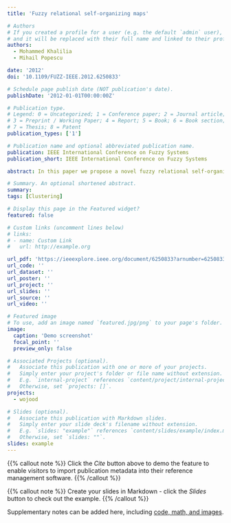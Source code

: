 ```yaml
---
title: 'Fuzzy relational self-organizing maps'

# Authors
# If you created a profile for a user (e.g. the default `admin` user), write the username (folder name) here
# and it will be replaced with their full name and linked to their profile.
authors:
  - Mohammed Khalilia
  - Mihail Popescu

date: '2012'
doi: '10.1109/FUZZ-IEEE.2012.6250833'

# Schedule page publish date (NOT publication's date).
publishDate: '2012-01-01T00:00:00Z'

# Publication type.
# Legend: 0 = Uncategorized; 1 = Conference paper; 2 = Journal article;
# 3 = Preprint / Working Paper; 4 = Report; 5 = Book; 6 = Book section;
# 7 = Thesis; 8 = Patent
publication_types: ['1']

# Publication name and optional abbreviated publication name.
publication: IEEE International Conference on Fuzzy Systems
publication_short: IEEE International Conference on Fuzzy Systems

abstract: In this paper we propose a novel fuzzy relational self-organizing map algorithm (FRSOM) that can be used to map a set of n objects described by pairwise dissimilarity values to a two dimensional lattice structure. FRSOM generates a fuzzy membership matrix replacing the crisp best-matching unit matrix in the regular relational SOM (RSOM). We found that FRSOM discovers hard to find substructures in the data that present a challenge to the crisp relational SOM. Furthermore, we observed a triple relationship that seems to exist among the number of data points in the training data, map size and the fuzzifier m. We compare FRSOM and RSOM using several synthetic datasets.

# Summary. An optional shortened abstract.
summary: 
tags: [Clustering]

# Display this page in the Featured widget?
featured: false

# Custom links (uncomment lines below)
# links:
# - name: Custom Link
#   url: http://example.org

url_pdf: 'https://ieeexplore.ieee.org/document/6250833?arnumber=6250833'
url_code: ''
url_dataset: ''
url_poster: ''
url_project: ''
url_slides: ''
url_source: ''
url_video: ''

# Featured image
# To use, add an image named `featured.jpg/png` to your page's folder.
image:
  caption: 'Demo screenshot'
  focal_point: ''
  preview_only: false

# Associated Projects (optional).
#   Associate this publication with one or more of your projects.
#   Simply enter your project's folder or file name without extension.
#   E.g. `internal-project` references `content/project/internal-project/index.md`.
#   Otherwise, set `projects: []`.
projects:
  - wojood

# Slides (optional).
#   Associate this publication with Markdown slides.
#   Simply enter your slide deck's filename without extension.
#   E.g. `slides: "example"` references `content/slides/example/index.md`.
#   Otherwise, set `slides: ""`.
slides: example
---
```


{{% callout note %}}
Click the _Cite_ button above to demo the feature to enable visitors to import publication metadata into their reference management software.
{{% /callout %}}

{{% callout note %}}
Create your slides in Markdown - click the _Slides_ button to check out the example.
{{% /callout %}}

Supplementary notes can be added here, including [code, math, and images](https://wowchemy.com/docs/writing-markdown-latex/).
